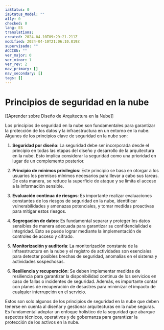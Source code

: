 ```yaml
---
iaStatus: 0
iaStatus_Model: ""
a11y: 0
checked: 0
lang: ES
translations: 
created: 2024-04-10T09:29:21.211Z
modified: 2024-04-10T21:06:10.819Z
supervisado: ""
ACCION: ""
ver_major: 0
ver_minor: 1
ver_rev: 2
nav_primary: []
nav_secondary: []
tags: []
---
```

# Principios de seguridad en la nube

[[Aprender sobre Diseño de Arquitectura en la Nube]]

Los principios de seguridad en la nube son fundamentales para garantizar la protección de los datos y la infraestructura en un entorno en la nube. Algunos de los principios clave de seguridad en la nube son:

1. **Seguridad por diseño**: La seguridad debe ser incorporada desde el principio en todas las etapas del diseño y desarrollo de la arquitectura en la nube. Esto implica considerar la seguridad como una prioridad en lugar de un complemento posterior.

2. **Principio de mínimos privilegios**: Este principio se basa en otorgar a los usuarios los permisos mínimos necesarios para llevar a cabo sus tareas. De esta manera, se reduce la superficie de ataque y se limita el acceso a la información sensible.

3. **Evaluación continua de riesgos**: Es importante realizar evaluaciones constantes de los riesgos de seguridad en la nube, identificar vulnerabilidades y amenazas potenciales, y tomar medidas proactivas para mitigar estos riesgos.

4. **Segregación de datos**: Es fundamental separar y proteger los datos sensibles de manera adecuada para garantizar su confidencialidad e integridad. Esto se puede lograr mediante la implementación de controles de acceso y cifrado.

5. **Monitorización y auditoría**: La monitorización constante de la infraestructura en la nube y el registro de actividades son esenciales para detectar posibles brechas de seguridad, anomalías en el sistema y actividades sospechosas.

6. **Resiliencia y recuperación**: Se deben implementar medidas de resiliencia para garantizar la disponibilidad continua de los servicios en caso de fallas o incidentes de seguridad. Además, es importante contar con planes de recuperación de desastres para minimizar el impacto de cualquier interrupción en el servicio.

Estos son solo algunos de los principios de seguridad en la nube que deben tenerse en cuenta al diseñar y gestionar arquitecturas en la nube seguras. Es fundamental adoptar un enfoque holístico de la seguridad que abarque aspectos técnicos, operativos y de gobernanza para garantizar la protección de los activos en la nube.
